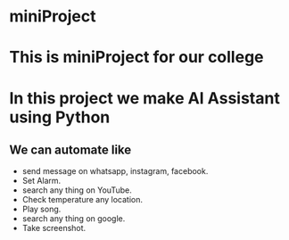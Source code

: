 # miniProject
# This is miniProject for our college
# In this  project we make AI Assistant using Python
<h2>We can automate like</h2>
<ul>
<li>send message on whatsapp, instagram, facebook.</li>
<li>Set Alarm.</li>
<li>search any thing on YouTube.</li>
<li>Check temperature any location.</li>
<li>Play song.</li>
<li>search any thing on google.</li>
<li>Take screenshot.</li>
</ul>
